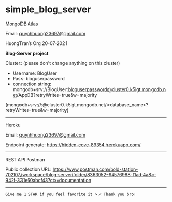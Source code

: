 # simple_blog_server

[MongoDB Atlas](https://cloud.mongodb.com/v2/60f66d2d9663d8051278f135#clusters/connect?clusterId=Cluster0)

Email: quynhhuong23697@gmail.com

HuongTran’s Org 20-07-2021

**Blog-Server project**

Cluster: (please don't change anything on this cluster)
- Username: BlogUser
- Pass: bloguserpassword 
- connection string: mongodb+srv://BlogUser:bloguserpassword@cluster0.k5igt.mongodb.net/AppDB?retryWrites=true&w=majority 

(mongodb+srv://<username>:<password>@cluster0.k5igt.mongodb.net/<database_name>?retryWrites=true&w=majority)

---------

Heroku

Email: quynhhuong23697@gmail.com

Endpoint generate: https://hidden-cove-89354.herokuapp.com/

---------

REST API Postman

Public collection URL: https://www.postman.com/bold-station-702107/workspace/blog-server/folder/8363052-94576988-f1ad-4a8c-942f-331e60abcf43?ctx=documentation
  
---------
`Give me 1 STAR if you feel favorite it >.< Thank you bro!`

